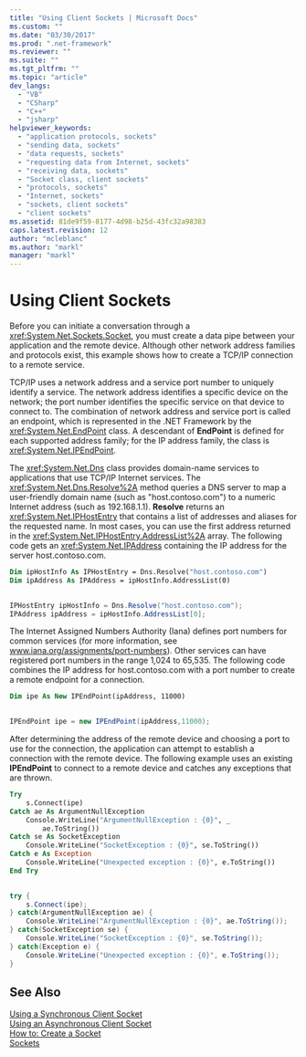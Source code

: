 ```yaml
---
title: "Using Client Sockets | Microsoft Docs"
ms.custom: ""
ms.date: "03/30/2017"
ms.prod: ".net-framework"
ms.reviewer: ""
ms.suite: ""
ms.tgt_pltfrm: ""
ms.topic: "article"
dev_langs: 
  - "VB"
  - "CSharp"
  - "C++"
  - "jsharp"
helpviewer_keywords: 
  - "application protocols, sockets"
  - "sending data, sockets"
  - "data requests, sockets"
  - "requesting data from Internet, sockets"
  - "receiving data, sockets"
  - "Socket class, client sockets"
  - "protocols, sockets"
  - "Internet, sockets"
  - "sockets, client sockets"
  - "client sockets"
ms.assetid: 81de9f59-8177-4d98-b25d-43fc32a98383
caps.latest.revision: 12
author: "mcleblanc"
ms.author: "markl"
manager: "markl"
---
```

# Using Client Sockets
Before you can initiate a conversation through a <xref:System.Net.Sockets.Socket>, you must create a data pipe between your application and the remote device. Although other network address families and protocols exist, this example shows how to create a TCP/IP connection to a remote service.  
  
 TCP/IP uses a network address and a service port number to uniquely identify a service. The network address identifies a specific device on the network; the port number identifies the specific service on that device to connect to. The combination of network address and service port is called an endpoint, which is represented in the .NET Framework by the <xref:System.Net.EndPoint> class. A descendant of **EndPoint** is defined for each supported address family; for the IP address family, the class is <xref:System.Net.IPEndPoint>.  
  
 The <xref:System.Net.Dns> class provides domain-name services to applications that use TCP/IP Internet services. The <xref:System.Net.Dns.Resolve%2A> method queries a DNS server to map a user-friendly domain name (such as "host.contoso.com") to a numeric Internet address (such as 192.168.1.1). **Resolve** returns an <xref:System.Net.IPHostEntry> that contains a list of addresses and aliases for the requested name. In most cases, you can use the first address returned in the <xref:System.Net.IPHostEntry.AddressList%2A> array. The following code gets an <xref:System.Net.IPAddress> containing the IP address for the server host.contoso.com.  
  
```vb  
Dim ipHostInfo As IPHostEntry = Dns.Resolve("host.contoso.com")  
Dim ipAddress As IPAddress = ipHostInfo.AddressList(0)  
  
```  
  
```csharp  
IPHostEntry ipHostInfo = Dns.Resolve("host.contoso.com");  
IPAddress ipAddress = ipHostInfo.AddressList[0];  
```  
  
 The Internet Assigned Numbers Authority (Iana) defines port numbers for common services (for more information, see www.iana.org/assignments/port-numbers). Other services can have registered port numbers in the range 1,024 to 65,535. The following code combines the IP address for host.contoso.com with a port number to create a remote endpoint for a connection.  
  
```vb  
Dim ipe As New IPEndPoint(ipAddress, 11000)  
  
```  
  
```csharp  
IPEndPoint ipe = new IPEndPoint(ipAddress,11000);  
```  
  
 After determining the address of the remote device and choosing a port to use for the connection, the application can attempt to establish a connection with the remote device. The following example uses an existing **IPEndPoint** to connect to a remote device and catches any exceptions that are thrown.  
  
```vb  
Try  
    s.Connect(ipe)  
Catch ae As ArgumentNullException  
    Console.WriteLine("ArgumentNullException : {0}", _  
        ae.ToString())  
Catch se As SocketException  
    Console.WriteLine("SocketException : {0}", se.ToString())  
Catch e As Exception  
    Console.WriteLine("Unexpected exception : {0}", e.ToString())  
End Try  
  
```  
  
```csharp  
try {  
    s.Connect(ipe);  
} catch(ArgumentNullException ae) {  
    Console.WriteLine("ArgumentNullException : {0}", ae.ToString());  
} catch(SocketException se) {  
    Console.WriteLine("SocketException : {0}", se.ToString());  
} catch(Exception e) {  
    Console.WriteLine("Unexpected exception : {0}", e.ToString());  
}  
```  
  
## See Also  
 [Using a Synchronous Client Socket](../../../docs/framework/network-programming/using-a-synchronous-client-socket.md)   
 [Using an Asynchronous Client Socket](../../../docs/framework/network-programming/using-an-asynchronous-client-socket.md)   
 [How to: Create a Socket](../../../docs/framework/network-programming/how-to-create-a-socket.md)   
 [Sockets](../../../docs/framework/network-programming/sockets.md)